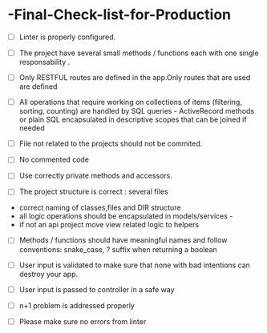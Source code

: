 # -Final-Check-list-for-Production

- [ ] Linter is properly configured. 

- [ ] The project have several small methods / functions each with one single responsability .

- [ ] Only RESTFUL routes are defined in the app.Only routes that are used are defined

- [ ] All operations that require working on collections of items (filtering, sorting, counting) are handled by SQL queries - ActiveRecord methods or plain SQL encapsulated in descriptive scopes that can be joined if needed

- [ ] File not related to the projects should not be commited.

- [ ] No commented code 

- [ ] Use correctly private methods and accessors.

- [ ] The project structure is correct : several files
 - correct naming of classes,files and DIR structure
 - all logic operations should be encapsulated in models/services -
 - if not an api project move view related logic to helpers

- [ ] Methods / functions should have meaningful names and follow conventions: snake_case, ? suffix when returning a boolean

- [ ] User input is validated to make sure that none with bad intentions can destroy your app.

- [ ] User input is passed to controller in a safe way

- [ ] n+1 problem is addressed properly

- [ ] Please make sure no errors from linter
